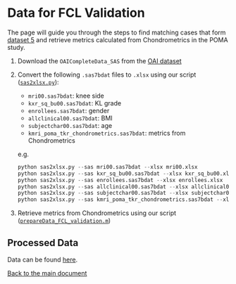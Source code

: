 # Data for FCL Validation

The page will guide you through the steps to find matching cases that form [dataset 5](https://github.com/YongchengYAO/CartiMorph/blob/main/Dataset/OAIZIB/CartiMorph_dataset5.xlsx) and retrieve metrics calculated from Chondrometrics in the POMA study.

1. Download the `OAICompleteData_SAS` from the [OAI dataset](https://nda.nih.gov/oai/)

2. Convert the following `.sas7bdat` files to `.xlsx` using our script ([`sas2xlsx.py`](https://github.com/YongchengYAO/CartiMorph/blob/main/Scripts/data/sas2xlsx.py)):

   - `mri00.sas7bdat`: knee side 
   - `kxr_sq_bu00.sas7bdat`: KL grade
   - `enrollees.sas7bdat`: gender
   - `allclinical00.sas7bdat`: BMI
   - `subjectchar00.sas7bdat`: age
   - `kmri_poma_tkr_chondrometrics.sas7bdat`: metrics from Chondrometrics

   e.g. 

   ```python
   python sas2xlsx.py --sas mri00.sas7bdat --xlsx mri00.xlsx
   python sas2xlsx.py --sas kxr_sq_bu00.sas7bdat --xlsx kxr_sq_bu00.xlsx
   python sas2xlsx.py --sas enrollees.sas7bdat --xlsx enrollees.xlsx
   python sas2xlsx.py --sas allclinical00.sas7bdat --xlsx allclinical00.xlsx
   python sas2xlsx.py --sas subjectchar00.sas7bdat --xlsx subjectchar00.xlsx 
   python sas2xlsx.py --sas kmri_poma_tkr_chondrometrics.sas7bdat --xlsx kmri_poma_tkr_chondrometrics.xlsx   
   ```

3. Retrieve metrics from Chondrometrics using our script ([`prepareData_FCL_validation.m`](https://github.com/YongchengYAO/CartiMorph/blob/main/Scripts/data/prepareData_FCL_validation.m))



## Processed Data

Data can be found [here](https://github.com/YongchengYAO/CartiMorph/blob/main/Experiment/FCL_validation/Chondrometrics).



[Back to the main document](https://github.com/YongchengYAO/CartiMorph/tree/main)




